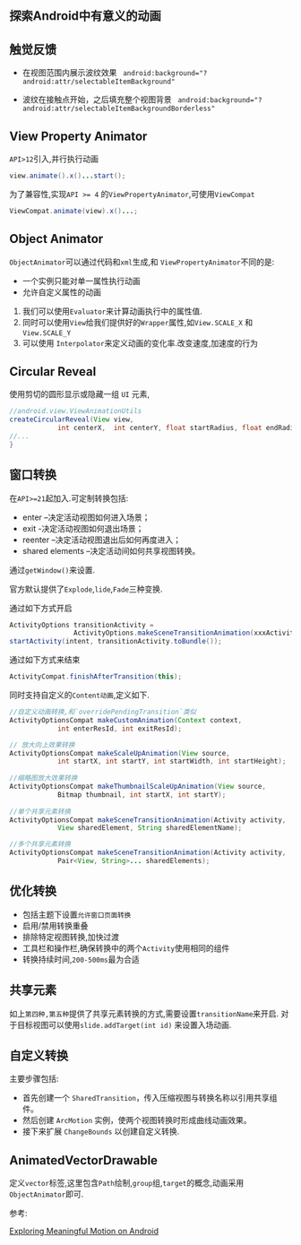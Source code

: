 探索Android中有意义的动画
----------------
## 触觉反馈

* 在视图范围内展示波纹效果
` android:background="?android:attr/selectableItemBackground"`

* 波纹在接触点开始，之后填充整个视图背景
` android:background="?android:attr/selectableItemBackgroundBorderless"`

## View Property Animator

`API>12`引入,并行执行动画

```java
view.animate().x()...start();
```

为了兼容性,实现`API >= 4` 的`ViewPropertyAnimator`,可使用`ViewCompat`

```java
ViewCompat.animate(view).x()...;
```

## Object Animator

`ObjectAnimator`可以通过代码和`xml`生成,和 `ViewPropertyAnimator`不同的是:

* 一个实例只能对单一属性执行动画
* 允许自定义属性的动画

1. 我们可以使用`Evaluator`来计算动画执行中的属性值.
2. 同时可以使用`View`给我们提供好的`Wrapper`属性,如`View.SCALE_X` 和 `View.SCALE_Y`
3. 可以使用 `Interpolator`来定义动画的变化率.改变速度,加速度的行为

## Circular Reveal

使用剪切的圆形显示或隐藏一组 `UI` 元素,

```java
//android.view.ViewAnimationUtils
createCircularReveal(View view,
            int centerX,  int centerY, float startRadius, float endRadius){
//...
}
```

## 窗口转换

在`API>=21`起加入.可定制转换包括:

* enter –决定活动视图如何进入场景；
* exit -决定活动视图如何退出场景；
* reenter –决定活动视图退出后如何再度进入；
* shared elements –决定活动间如何共享视图转换。

通过`getWindow()`来设置.

官方默认提供了`Explode`,`lide`,`Fade`三种变换.

通过如下方式开启

```java
ActivityOptions transitionActivity =
                ActivityOptions.makeSceneTransitionAnimation(xxxActivity.this);
startActivity(intent, transitionActivity.toBundle());
```

通过如下方式来结束

```java
ActivityCompat.finishAfterTransition(this);
```

同时支持自定义的`Content动画`,定义如下.

```java
//自定义动画转换,和`overridePendingTransition`类似
ActivityOptionsCompat makeCustomAnimation(Context context,
            int enterResId, int exitResId);

// 放大向上效果转换
ActivityOptionsCompat makeScaleUpAnimation(View source,
            int startX, int startY, int startWidth, int startHeight);
 
//缩略图放大效果转换            
ActivityOptionsCompat makeThumbnailScaleUpAnimation(View source,
            Bitmap thumbnail, int startX, int startY);
  
//单个共享元素转换            
ActivityOptionsCompat makeSceneTransitionAnimation(Activity activity,
            View sharedElement, String sharedElementName);

//多个共享元素转换                                            
ActivityOptionsCompat makeSceneTransitionAnimation(Activity activity,
            Pair<View, String>... sharedElements);                       
```


## 优化转换

- 包括主题下设置`允许窗口页面转换`
- 启用/禁用转换重叠
- 排除特定视图转换,加快过渡
- 工具栏和操作栏,确保转换中的两个`Activity`使用相同的组件
- 转换持续时间,`200-500ms`最为合适


## 共享元素

如上`第四种,第五种`提供了共享元素转换的方式,需要设置`transitionName`来开启.
对于目标视图可以使用`slide.addTarget(int id)` 来设置入场动画.

## 自定义转换

主要步骤包括:

- 首先创建一个 `SharedTransition`，传入压缩视图与转换名称以引用共享组件。
- 然后创建 `ArcMotion` 实例，使两个视图转换时形成曲线动画效果。
- 接下来扩展 `ChangeBounds` 以创建自定义转换.

## AnimatedVectorDrawable 

定义`vector`标签,这里包含`Path`绘制,`group`组,`target`的概念,动画采用`ObjectAnimator`即可.


参考:

[Exploring Meaningful Motion on Android](https://labs.ribot.co.uk/exploring-meaningful-motion-on-android-1cd95a4bc61d#.ft3xgu3n5)
